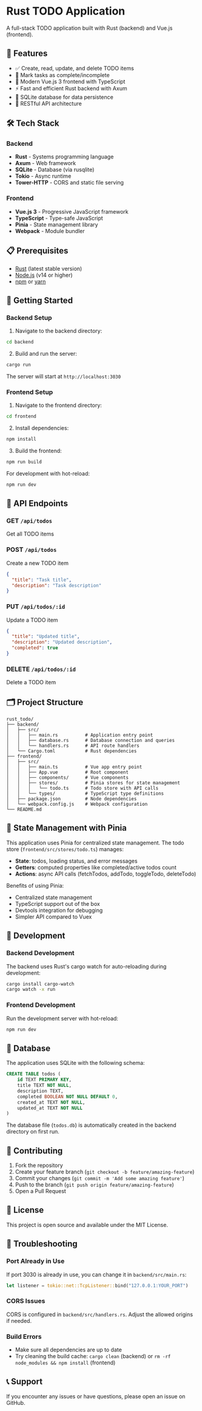 # Rust TODO Application

A full-stack TODO application built with Rust (backend) and Vue.js (frontend).

## 🚀 Features

- ✅ Create, read, update, and delete TODO items
- 📝 Mark tasks as complete/incomplete
- 🎨 Modern Vue.js 3 frontend with TypeScript
- ⚡ Fast and efficient Rust backend with Axum
- 💾 SQLite database for data persistence
- 🔄 RESTful API architecture

## 🛠️ Tech Stack

### Backend
- **Rust** - Systems programming language
- **Axum** - Web framework
- **SQLite** - Database (via rusqlite)
- **Tokio** - Async runtime
- **Tower-HTTP** - CORS and static file serving

### Frontend
- **Vue.js 3** - Progressive JavaScript framework
- **TypeScript** - Type-safe JavaScript
- **Pinia** - State management library
- **Webpack** - Module bundler

## 📋 Prerequisites

- [Rust](https://www.rust-lang.org/tools/install) (latest stable version)
- [Node.js](https://nodejs.org/) (v14 or higher)
- [npm](https://www.npmjs.com/) or [yarn](https://yarnpkg.com/)

## 🚀 Getting Started

### Backend Setup

1. Navigate to the backend directory:
```bash
cd backend
```

2. Build and run the server:
```bash
cargo run
```

The server will start at `http://localhost:3030`

### Frontend Setup

1. Navigate to the frontend directory:
```bash
cd frontend
```

2. Install dependencies:
```bash
npm install
```

3. Build the frontend:
```bash
npm run build
```

For development with hot-reload:
```bash
npm run dev
```

## 📡 API Endpoints

### GET `/api/todos`
Get all TODO items

### POST `/api/todos`
Create a new TODO item
```json
{
  "title": "Task title",
  "description": "Task description"
}
```

### PUT `/api/todos/:id`
Update a TODO item
```json
{
  "title": "Updated title",
  "description": "Updated description",
  "completed": true
}
```

### DELETE `/api/todos/:id`
Delete a TODO item

## 🗂️ Project Structure

```
rust_todo/
├── backend/
│   ├── src/
│   │   ├── main.rs          # Application entry point
│   │   ├── database.rs      # Database connection and queries
│   │   └── handlers.rs      # API route handlers
│   └── Cargo.toml           # Rust dependencies
├── frontend/
│   ├── src/
│   │   ├── main.ts          # Vue app entry point
│   │   ├── App.vue          # Root component
│   │   ├── components/      # Vue components
│   │   ├── stores/          # Pinia stores for state management
│   │   │   └── todo.ts      # Todo store with API calls
│   │   └── types/           # TypeScript type definitions
│   ├── package.json         # Node dependencies
│   └── webpack.config.js    # Webpack configuration
└── README.md
```

## 🏪 State Management with Pinia

This application uses Pinia for centralized state management. The todo store (`frontend/src/stores/todo.ts`) manages:

- **State**: todos, loading status, and error messages
- **Getters**: computed properties like completed/active todos count
- **Actions**: async API calls (fetchTodos, addTodo, toggleTodo, deleteTodo)

Benefits of using Pinia:
- Centralized state management
- TypeScript support out of the box
- Devtools integration for debugging
- Simpler API compared to Vuex

## 🔧 Development

### Backend Development

The backend uses Rust's cargo watch for auto-reloading during development:
```bash
cargo install cargo-watch
cargo watch -x run
```

### Frontend Development

Run the development server with hot-reload:
```bash
npm run dev
```

## 📝 Database

The application uses SQLite with the following schema:

```sql
CREATE TABLE todos (
    id TEXT PRIMARY KEY,
    title TEXT NOT NULL,
    description TEXT,
    completed BOOLEAN NOT NULL DEFAULT 0,
    created_at TEXT NOT NULL,
    updated_at TEXT NOT NULL
)
```

The database file (`todos.db`) is automatically created in the backend directory on first run.

## 🤝 Contributing

1. Fork the repository
2. Create your feature branch (`git checkout -b feature/amazing-feature`)
3. Commit your changes (`git commit -m 'Add some amazing feature'`)
4. Push to the branch (`git push origin feature/amazing-feature`)
5. Open a Pull Request

## 📄 License

This project is open source and available under the MIT License.

## 🐛 Troubleshooting

### Port Already in Use
If port 3030 is already in use, you can change it in `backend/src/main.rs`:
```rust
let listener = tokio::net::TcpListener::bind("127.0.0.1:YOUR_PORT")
```

### CORS Issues
CORS is configured in `backend/src/handlers.rs`. Adjust the allowed origins if needed.

### Build Errors
- Make sure all dependencies are up to date
- Try cleaning the build cache: `cargo clean` (backend) or `rm -rf node_modules && npm install` (frontend)

## 📞 Support

If you encounter any issues or have questions, please open an issue on GitHub.
